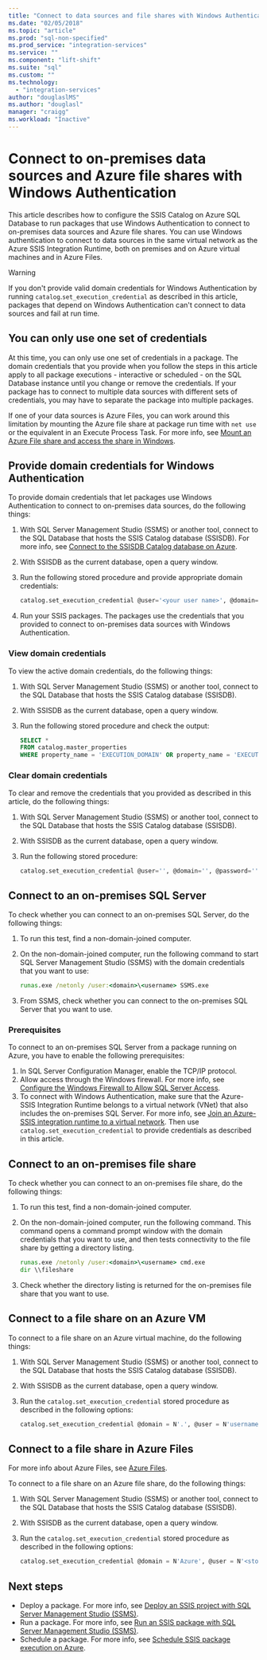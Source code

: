```yaml
---
title: "Connect to data sources and file shares with Windows Authentication | Microsoft Docs"
ms.date: "02/05/2018"
ms.topic: "article"
ms.prod: "sql-non-specified"
ms.prod_service: "integration-services"
ms.service: ""
ms.component: "lift-shift"
ms.suite: "sql"
ms.custom: ""
ms.technology: 
  - "integration-services"
author: "douglaslMS"
ms.author: "douglasl"
manager: "craigg"
ms.workload: "Inactive"
---
```

# Connect to on-premises data sources and Azure file shares with Windows Authentication
This article describes how to configure the SSIS Catalog on Azure SQL Database to run packages that use Windows Authentication to connect to on-premises data sources and Azure file shares. You can use Windows authentication to connect to data sources in the same virtual network as the Azure SSIS Integration Runtime, both on premises and on Azure virtual machines and in Azure Files.

> [!WARNING]
> If you don't provide valid domain credentials for Windows Authentication by running `catalog`.`set_execution_credential` as described in this article, packages that depend on Windows Authentication can't connect to data sources and fail at run time.

## You can only use one set of credentials

At this time, you can only use one set of credentials in a package. The domain credentials that you provide when you follow the steps in this article apply to all package executions - interactive or scheduled - on the SQL Database instance until you change or remove the credentials. If your package has to connect to multiple data sources with different sets of credentials, you may have to separate the package into multiple packages.

If one of your data sources is Azure Files, you can work around this limitation by mounting the Azure file share at package run time with `net use` or the equivalent in an Execute Process Task. For more info, see [Mount an Azure File share and access the share in Windows](https://docs.microsoft.com/azure/storage/files/storage-how-to-use-files-windows).

## Provide domain credentials for Windows Authentication
To provide domain credentials that let packages use Windows Authentication to connect to on-premises data sources, do the following things:

1.  With SQL Server Management Studio (SSMS) or another tool, connect to the SQL Database that hosts the SSIS Catalog database (SSISDB). For more info, see [Connect to the SSISDB Catalog database on Azure](ssis-azure-connect-to-catalog-database.md).

2.  With SSISDB as the current database, open a query window.

3.  Run the following stored procedure and provide appropriate domain credentials:

    ```sql
    catalog.set_execution_credential @user='<your user name>', @domain='<your domain name>', @password='<your password>'
    ```

4.  Run your SSIS packages. The packages use the credentials that you provided to connect to on-premises data sources with Windows Authentication.

### View domain credentials
To view the active domain credentials, do the following things:

1.  With SQL Server Management Studio (SSMS) or another tool, connect to the SQL Database that hosts the SSIS Catalog database (SSISDB).

2.  With SSISDB as the current database, open a query window.

3.  Run the following stored procedure and check the output:

    ```sql
    SELECT * 
    FROM catalog.master_properties
    WHERE property_name = 'EXECUTION_DOMAIN' OR property_name = 'EXECUTION_USER'
    ```

### Clear domain credentials
To clear and remove the credentials that you provided as described in this article, do the following things:

1.  With SQL Server Management Studio (SSMS) or another tool, connect to the SQL Database that hosts the SSIS Catalog database (SSISDB).

2.  With SSISDB as the current database, open a query window.

3.  Run the following stored procedure:

    ```sql
    catalog.set_execution_credential @user='', @domain='', @password=''
    ```

## Connect to an on-premises SQL Server
To check whether you can connect to an on-premises SQL Server, do the following things:

1.  To run this test, find a non-domain-joined computer.

2.  On the non-domain-joined computer, run the following command to start SQL Server Management Studio (SSMS) with the domain credentials that you want to use:

    ```cmd
    runas.exe /netonly /user:<domain>\<username> SSMS.exe
    ```

3.  From SSMS, check whether you can connect to the on-premises SQL Server that you want to use.

### Prerequisites
To connect to an on-premises SQL Server from a package running on Azure, you have to enable the following prerequisites:

1.  In SQL Server Configuration Manager, enable the TCP/IP protocol.
2.  Allow access through the Windows firewall. For more info, see [Configure the Windows Firewall to Allow SQL Server Access](https://docs.microsoft.com/sql/sql-server/install/configure-the-windows-firewall-to-allow-sql-server-access).
3.  To connect with Windows Authentication, make sure that the Azure-SSIS Integration Runtime belongs to a virtual network (VNet) that also includes the on-premises SQL Server.  For more info, see [Join an Azure-SSIS integration runtime to a virtual network](https://docs.microsoft.com/azure/data-factory/join-azure-ssis-integration-runtime-virtual-network). Then use `catalog.set_execution_credential` to provide credentials as described in this article.

## Connect to an on-premises file share
To check whether you can connect to an on-premises file share, do the following things:

1.  To run this test, find a non-domain-joined computer.

2.  On the non-domain-joined computer, run the following command. This command opens a command prompt window with the domain credentials that you want to use, and then tests connectivity to the file share by getting a directory listing.

    ```cmd
    runas.exe /netonly /user:<domain>\<username> cmd.exe
    dir \\fileshare
    ```

3.  Check whether the directory listing is returned for the on-premises file share that you want to use.

## Connect to a file share on an Azure VM
To connect to a file share on an Azure virtual machine, do the following things:

1.  With SQL Server Management Studio (SSMS) or another tool, connect to the SQL Database that hosts the SSIS Catalog database (SSISDB).

2.  With SSISDB as the current database, open a query window.

3.  Run the `catalog.set_execution_credential` stored procedure as described in the following options:

    ```sql
    catalog.set_execution_credential @domain = N'.', @user = N'username of local account on Azure virtual machine', @password = N'password'
    ```

## Connect to a file share in Azure Files
For more info about Azure Files, see [Azure Files](https://azure.microsoft.com/services/storage/files/).

To connect to a file share on an Azure file share, do the following things:

1.  With SQL Server Management Studio (SSMS) or another tool, connect to the SQL Database that hosts the SSIS Catalog database (SSISDB).

2.  With SSISDB as the current database, open a query window.

3.  Run the `catalog.set_execution_credential` stored procedure as described in the following options:

    ```sql
    catalog.set_execution_credential @domain = N'Azure', @user = N'<storage-account-name>', @password = N'<storage-account-key>'
    ```

## Next steps
- Deploy a package. For more info, see [Deploy an SSIS project with SQL Server Management Studio (SSMS)](../ssis-quickstart-deploy-ssms.md).
- Run a package. For more info, see [Run an SSIS package with SQL Server Management Studio (SSMS)](../ssis-quickstart-run-ssms.md).
- Schedule a package. For more info, see [Schedule SSIS package execution on Azure](ssis-azure-schedule-packages.md).
